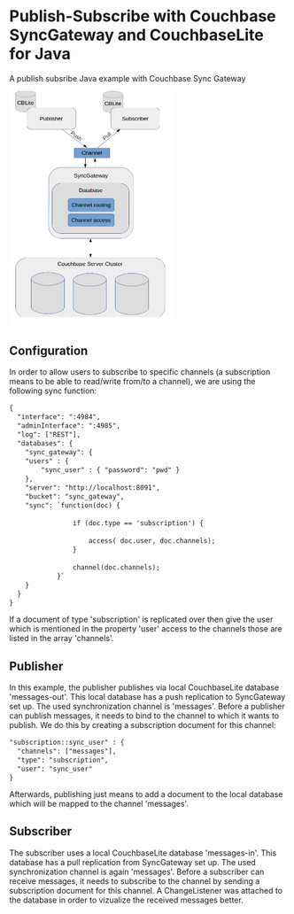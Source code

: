 # Publish-Subscribe with Couchbase SyncGateway and CouchbaseLite for Java

A publish subsribe Java example with Couchbase Sync Gateway

<img src="https://github.com/dmaier-couchbase/cbl-pub-sub/raw/master/pub-sub-architecture.png" width="300">

## Configuration

In order to allow users to subscribe to specific channels (a subscription means to be able to read/write from/to a channel), we are using the following sync function:

```
{
  "interface": ":4984",
  "adminInterface": ":4985",
  "log": ["REST"],
  "databases": {
    "sync_gateway": {
    "users" : {
        "sync_user" : { "password": "pwd" }
    },
    "server": "http://localhost:8091",
    "bucket": "sync_gateway",
    "sync": `function(doc) {

                if (doc.type == 'subscription') {

                    access( doc.user, doc.channels);
                }

                channel(doc.channels);
            }`
    }
  }
}
```

If a document of type 'subscription' is replicated over then give the user which is mentioned in the property 'user' access to the channels those are listed in the array 'channels'.

## Publisher

In this example, the publisher publishes via local CouchbaseLite database 'messages-out'. This local database has a push replication to SyncGateway set up. The used synchronization channel is 'messages'. Before a publisher can publish messages, it needs to bind to the channel to which it wants to publish. We do this by creating a subscription document for this channel:

```
"subscription::sync_user" : { 
  "channels": ["messages"],
  "type": "subscription",
  "user": "sync_user"
}
```

Afterwards, publishing just means to add a document to the local database which will be mapped to the channel 'messages'.

## Subscriber

The subscriber uses a local CouchbaseLite database 'messages-in'. This database has a pull replication from SyncGateway set up. The used synchronization channel is again 'messages'. Before a subscriber can receive messages, it needs to subscribe to the channel by sending a subscription document for this channel. A ChangeListener was attached to the database in order to vizualize the received messages better.

